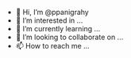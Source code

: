 - 👋 Hi, I’m @ppanigrahy
- 👀 I’m interested in ...
- 🌱 I’m currently learning ...
- 💞️ I’m looking to collaborate on ...
- 📫 How to reach me ...

<!---
ppanigrahy/ppanigrahy is a ✨ special ✨ repository because its `README.md` (this file) appears on your GitHub profile.
You can click the Preview link to take a look at your changes.
--->
